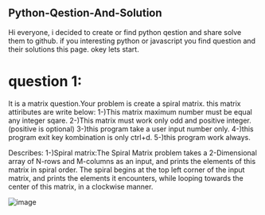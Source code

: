 ## Python-Qestion-And-Solution
Hi everyone, i decided to create or find python qestion and share solve them to github.
if you interesting python or javascript you find question and their solutions this page.
okey lets start.

# question 1:
It is a matrix question.Your problem is create a spiral matrix. this matrix attiributes are write below:
1-)This matrix maximum number must be equal any integer sqare.
2-)This matrix must work only odd and positive integer.(positive is optional)
3-)this program take a user input number only.
4-)this program exit key kombination is only ctrl+d.
5-)this program work always.

Describes:
1-)Spiral matrix:The Spiral Matrix problem takes a 2-Dimensional array of N-rows and M-columns as an input, and prints the elements of this matrix in spiral order. The spiral begins at the top left corner of the input matrix, and prints the elements it encounters, while looping towards the center of this matrix, in a clockwise manner.

![image](https://user-images.githubusercontent.com/97265601/185188381-6b6982d5-9cae-4152-995a-90c51589921a.png)
